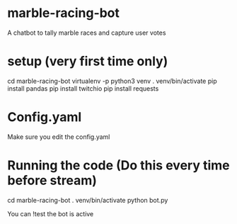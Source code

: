 # marble-racing-bot
A chatbot to tally marble races and capture user votes

# setup (very first time only)
cd marble-racing-bot
virtualenv -p python3 venv
. venv/bin/activate
pip install pandas
pip install twitchio
pip install requests

# Config.yaml
Make sure you edit the config.yaml

# Running the code (Do this every time before stream)
cd marble-racing-bot
. venv/bin/activate
python bot.py

You can !test the bot is active
